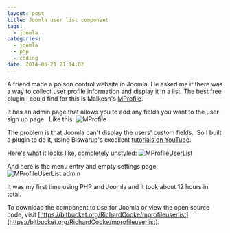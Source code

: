 ```yaml
---
layout: post
title: Joomla user list component
tags:
  - joomla
categories:
  - joomla
  - php
  - coding
date: 2014-06-21 21:14:02
---
```


A friend made a poison control website in Joomla. He asked me if there was a way to collect user profile information and display it in a list. The best free plugin I could find for this is Malkesh's [MProfile](http://malkesh.com/joomla-extensions/item/36-user-profile-custom-fields-joomla-2-5).  

It has an admin page that allows you to add any fields you want to the user sign up page.  Like this: 
![MProfile](MProfile.png)

The problem is that Joomla can't display the users' custom fields.  So I built a plugin to do it, using Biswarup's excellent [tutorials on YouTube](https://www.youtube.com/watch?v=KWRsCvRZiH4). 

Here's what it looks like, completely unstyled: 
![MProfileUserList](MProfileUserList.png)

And here is the menu entry and empty settings page: 
![MProfileUserList admin](MProfileUserList-admin.png)

It was my first time using PHP and Joomla and it took about 12 hours in total. 

To download the component to use for Joomla or view the open source code, visit [https://bitbucket.org/RichardCooke/mprofileuserlist](https://bitbucket.org/RichardCooke/mprofileuserlist).
